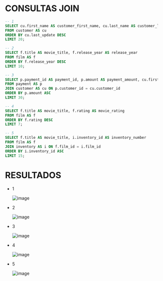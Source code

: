 # CONSULTAS JOIN

```sql
-- 1 
SELECT cu.first_name AS customer_first_name, cu.last_name AS customer_last_name, cu.last_update AS last_update
FROM customer AS cu
ORDER BY cu.last_update DESC
LIMIT 20;

-- 2
SELECT f.title AS movie_title, f.release_year AS release_year
FROM film AS f
ORDER BY f.release_year DESC
LIMIT 10;

-- 3 
SELECT p.payment_id AS payment_id, p.amount AS payment_amount, cu.first_name AS customer_first_name, cu.last_name AS customer_last_name
FROM payment AS p
JOIN customer AS cu ON p.customer_id = cu.customer_id
ORDER BY p.amount ASC
LIMIT 30;

-- 4
SELECT f.title AS movie_title, f.rating AS movie_rating
FROM film AS f
ORDER BY f.rating DESC
LIMIT 7;

-- 5 
SELECT f.title AS movie_title, i.inventory_id AS inventory_number
FROM film AS f
JOIN inventory AS i ON f.film_id = i.film_id
ORDER BY i.inventory_id ASC
LIMIT 15;

```
# RESULTADOS

- 1

  ![image](https://github.com/user-attachments/assets/5d5f2d03-552f-4f2d-a2df-da851712565c)

- 2

  ![image](https://github.com/user-attachments/assets/bab800b1-5d63-440f-81fe-506b37bd8491)

- 3

  ![image](https://github.com/user-attachments/assets/83c0fbea-6326-48fe-967e-d63f580aa98d)

- 4

  ![image](https://github.com/user-attachments/assets/1d8575c1-89ab-46c3-96c5-e81508bebe3f)

- 5

  ![image](https://github.com/user-attachments/assets/eea048b5-c4ef-414b-b021-5db2ba4e5226)
